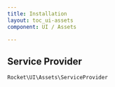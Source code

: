 ```yaml
---
title: Installation
layout: toc_ui-assets
component: UI / Assets

---
```

## Service Provider

`Rocket\UI\Assets\ServiceProvider`
